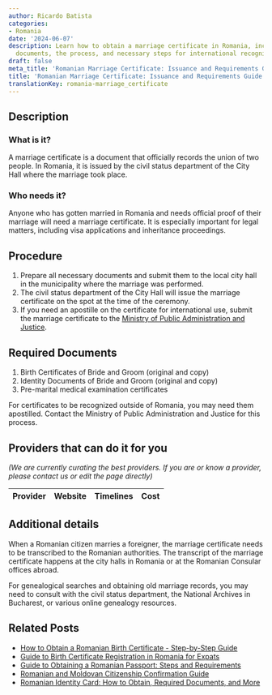 ```yaml
---
author: Ricardo Batista
categories:
- Romania
date: '2024-06-07'
description: Learn how to obtain a marriage certificate in Romania, including required
  documents, the process, and necessary steps for international recognition.
draft: false
meta_title: 'Romanian Marriage Certificate: Issuance and Requirements Guide'
title: 'Romanian Marriage Certificate: Issuance and Requirements Guide'
translationKey: romania-marriage_certificate
---
```


## Description
### What is it?
A marriage certificate is a document that officially records the union of two people. In Romania, it is issued by the civil status department of the City Hall where the marriage took place.

### Who needs it?
Anyone who has gotten married in Romania and needs official proof of their marriage will need a marriage certificate. It is especially important for legal matters, including visa applications and inheritance proceedings.

## Procedure

1. Prepare all necessary documents and submit them to the local city hall in the municipality where the marriage was performed.
2. The civil status department of the City Hall will issue the marriage certificate on the spot at the time of the ceremony.
3. If you need an apostille on the certificate for international use, submit the marriage certificate to the [Ministry of Public Administration and Justice](https://www.just.ro/).

## Required Documents

1. Birth Certificates of Bride and Groom (original and copy)
2. Identity Documents of Bride and Groom (original and copy)
3. Pre-marital medical examination certificates

For certificates to be recognized outside of Romania, you may need them apostilled. Contact the Ministry of Public Administration and Justice for this process.

## Providers that can do it for you

_(We are currently curating the best providers. If you are or know a provider, please contact us or edit the page directly)_

| Provider        |     Website     |     Timelines    |       Cost      |
| :-------------: | :-------------: |  :-------------: | :-------------: |

## Additional details
When a Romanian citizen marries a foreigner, the marriage certificate needs to be transcribed to the Romanian authorities. The transcript of the marriage certificate happens at the city halls in Romania or at the Romanian Consular offices abroad.

For genealogical searches and obtaining old marriage records, you may need to consult with the civil status department, the National Archives in Bucharest, or various online genealogy resources.
## Related Posts

- [How to Obtain a Romanian Birth Certificate - Step-by-Step Guide](https://tramitit.com/guides/romania/birth_certificate/)
- [Guide to Birth Certificate Registration in Romania for Expats](https://tramitit.com/guides/romania/birth_certificate_registration_for_expats/)
- [Guide to Obtaining a Romanian Passport: Steps and Requirements](https://tramitit.com/guides/romania/passport/)
- [Romanian and Moldovan Citizenship Confirmation Guide](https://tramitit.com/guides/romania/citizenship_confirmation/)
- [Romanian Identity Card: How to Obtain, Required Documents, and More](https://tramitit.com/guides/romania/identity_card/)